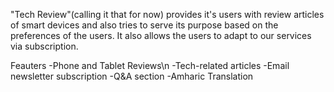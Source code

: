 "Tech Review"(calling it that for now) provides it's users with review articles of smart devices and also tries to serve its purpose based on the preferences of the users. It also allows the users to adapt to our services via subscription.



Feauters
  -Phone and Tablet Reviews\n
  -Tech-related articles 
  -Email newsletter subscription 
  -Q&A section 
  -Amharic Translation
